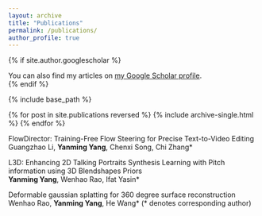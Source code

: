 ```yaml
---
layout: archive
title: "Publications"
permalink: /publications/
author_profile: true
---
```


{% if site.author.googlescholar %}
  <div class="wordwrap">You can also find my articles on <a href="{{site.author.googlescholar}}">my Google Scholar profile</a>.</div>
{% endif %}

{% include base_path %}

{% for post in site.publications reversed %}
  {% include archive-single.html %}
{% endfor %}

FlowDirector: Training-Free Flow Steering for Precise Text-to-Video Editing \
Guangzhao Li, **Yanming Yang**, Chenxi Song, Chi Zhang*

L3D: Enhancing 2D Talking Portraits Synthesis Learning with Pitch information using 3D Blendshapes Priors \
**Yanming Yang**, Wenhao Rao, Ifat Yasin*

Deformable gaussian splatting for 360 degree surface reconstruction \
Wenhao Rao, **Yanming Yang**, He Wang* (* denotes corresponding author)

